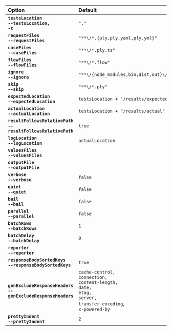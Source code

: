 
| Option | Default |
| :----- | :------ |
| **<code>testsLocation</code>**<br>**<code>--testsLocation, -t</code>** | `"."` | Tests base directory. Ply finds requests/cases/flows under here.
| **<code>requestFiles</code>**<br>**<code>--requestFiles</code>** | `"**\/*.{ply,ply.yaml,ply.yml}"` | Request files glob pattern, relative to testsLocation.
| **<code>caseFiles</code>**<br>**<code>--caseFiles</code>** | `"**\/*.ply.ts"` | Case files glob pattern, relative to testsLocation.
| **<code>flowFiles</code>**<br>**<code>--flowFiles</code>** | `"**\/*.flow"` | Flow files glob pattern, relative to testsLocation.
| **<code>ignore</code>**<br>**<code>--ignore</code>** | `"**\/{node_modules,bin,dist,out}\/**"` | File pattern to ignore, relative to testsLocation. Ignored files are not even parsed by Ply.
| **<code>skip</code>**<br>**<code>--skip</code>** | `"**\/*.ply"` | File pattern for requests/cases/flows that are loaded but shouldn't be directly executed. By default, standalone requests (.ply files) are skipped by CLI test execution.
| **<code>expectedLocation</code>**<br>**<code>--expectedLocation</code>** | `testsLocation + "/results/expected"` | Base directory containing expected result files.
| **<code>actualLocation</code>**<br>**<code>--actualLocation</code>** | `testsLocation + "/results/actual"` | Base directory containing actual result files.
| **<code>resultFollowsRelativePath</code>**<br>**<code>--resultFollowsRelativePath</code>** | `true` | Result files live under a similar subpath as request/case files (eg: expected result relative to 'expectedLocation' is the same as request/case file relative to 'testsLocation'). Otherwise results directory structure is flat.
| **<code>logLocation</code>**<br>**<code>--logLocation</code>** | `actualLocation` | Base directory for per-suite log files.
| **<code>valuesFiles</code>**<br>**<code>--valuesFiles</code>** | | JSON files containing Ply values. Array in plyconfig, one comma-separated argument on the command line.
| **<code>outputFile</code>**<br>**<code>--outputFile</code>** | | Create a JSON file summarizing Ply CLI results.
| **<code>verbose</code>**<br>**<code>--verbose</code>** | `false` | Display debug/verbose logging output. Takes precedence over 'quiet' if both are true.
| **<code>quiet</code>**<br>**<code>--quiet</code>** | `false` | The opposite of 'verbose'. Only error/status output is logged.
| **<code>bail</code>**<br>**<code>--bail</code>** | `false` | Stop execution on first failure.
| **<code>parallel</code>**<br>**<code>--parallel</code>** | `false` | Run request/flow/case suites in parallel (but tests within a suite are **always** sequential).
| **<code>batchRows</code>**<br>**<code>--batchRows</code>** | `1` | (For use with [rowwise](values#rowwise-values) values). Number of rows to run per batch.
| **<code>batchDelay</code>**<br>**<code>--batchDelay</code>** | `0` | (For use with [rowwise](values#rowwise-values) values). Delay in ms between row batches.
| **<code>reporter</code>**<br>**<code>--reporter</code>** | | Produce a report of results. Valid values are `json` and `html`. (Especially useful with [rowwise](values#rowwise-values) values).
| **<code>responseBodySortedKeys</code>**<br>**<code>--responseBodySortedKeys</code>** | `true` | Predictable ordering of response body JSON property keys in result files. Usually needed for verification.
| **<code>genExcludeResponseHeaders</code>**<br>**<code>--genExcludeResponseHeaders</code>** | `cache-control,`<br>`connection,`<br>`content-length,`<br>`date,`<br>`etag,`<br>`server,` <br>`transfer-encoding`, <br>`x-powered-by` | Response headers to exclude when generating expected results.
| **<code>prettyIndent</code>**<br>**<code>--prettyIndent</code>** | `2` | JSON format indenting for response body content in result files.
